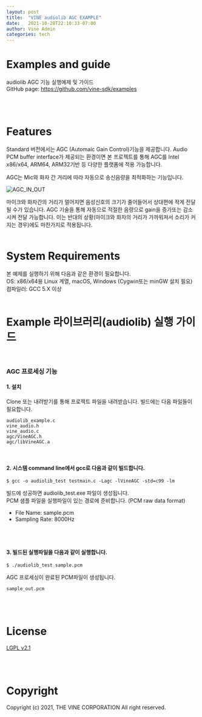 ```yaml
---
layout: post
title:  "VINE audiolib AGC EXAMPLE"
date:   2021-10-28T22:10:33-07:00
author: Vine Admin
categories: tech
---
```


# Examples and guide
audiolib AGC 기능 실행예제 및 가이드
<br/>
GitHub page: https://github.com/vine-sdk/examples

<br/>
<br/>

# Features
Standard 버전에서는 AGC (Automaic Gain Control)기능을 제공합니다.
Audio PCM buffer interface가 제공되는 환경이면 본 프로젝트를 통해 AGC를 Intel x86/x64, ARM64, ARM32기반 등 다양한 플랫폼에 적용 가능합니다.

AGC는 Mic와 화자 간 거리에 따라 자동으로 송신음량을 최적화하는 기능입니다.

![AGC_IN_OUT](https://user-images.githubusercontent.com/75764437/142515569-30c9f4c5-b1ca-4668-93c7-e43e07bab56c.png)

마이크와 화자간의 거리가 멀어지면 음성신호의 크기가 줄어들어서 상대편에 작게 전달될 수가 있습니다.
AGC 기술을 통해 자동으로 적절한 음량으로 gain을 증가또는 감소시켜 전달 가능합니다. 이는 반대의 상황(마이크와 화자의 거리가 가까워져서 소리가 커지는 경우)에도 마찬가지로 적용됩니다.
<br/>
<br/>

# System Requirements
본 예제를 실행하기 위해 다음과 같은 환경이 필요합니다.
<br/>
OS: x86/x64용 Linux 계열, macOS, Windows (Cygwin또는 minGW 설치 필요)
<br/>
컴파일러: GCC 5.X 이상
<br/>
<br/>

# Example 라이브러리(audiolib) 실행 가이드

<br/>

### AGC 프로세싱 기능

#### 1. 설치

Clone 또는 내려받기를 통해 프로젝트 파일을 내려받습니다.
빌드에는 다음 파일들이 필요합니다.
<br/>
```
audiolib_example.c
vine_audio.h
vine_audio.c
agc/VineAGC.h
agc/libVineAGC.a
```

<br/>

#### 2. 시스템 command line에서 gcc로 다음과 같이 빌드합니다.
    
```
$ gcc -o audiolib_test testmain.c -Lagc -lVineAGC -std=c99 -lm
```


빌드에 성공하면 audiolib_test.exe 파일이 생성됩니다.
<br/>
PCM 샘플 파일을 실행파일이 있는 경로에 준비합니다. (PCM raw data format)
<br/>

* File Name: sample.pcm
* Sampling Rate: 8000Hz
<br/>
<br/>

#### 3. 빌드된 실행파일을 다음과 같이 실행합니다.

```
$ ./audiolib_test sample.pcm
```

AGC 프로세싱이 완료된 PCM파일이 생성됩니다.
```
sample_out.pcm
```
   
<br/>
<br/>

# License

[LGPL v2.1](https://www.gnu.org/licenses/lgpl-2.1)

<br/>
<br/>

# Copyright
Copyright (c) 2021, THE VINE CORPORATION All right reserved.
